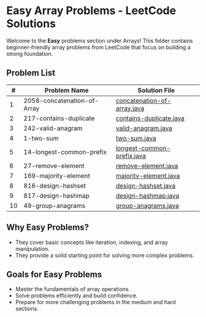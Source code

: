 # Easy Array Problems - LeetCode Solutions

Welcome to the **Easy** problems section under Arrays! This folder contains beginner-friendly array problems from LeetCode that focus on building a strong foundation.

## Problem List

| #   | Problem Name                       | Solution File                 |
|-----|------------------------------------|-------------------------------|
| 1   | 2058-concatenation-of-Array        | [concatenation-of-array.java](2058-concatenation-of-array/concatenation-of-array.java)  |
| 2   | 217-contains-duplicate             | [contains-duplicate.java](217-contains-duplicates/contains-duplicate.java) |
| 3   | 242-valid-anagram                  | [valid-anagram.java](242-valid-anagram/valid-anagram.java) |
| 4   | 1-two-sum                          | [two-sum.java](1-two-sum/two-sum.java) |
| 5   | 14-longest-common-prefix           | [longest-common-prefix.java](14-longest-common-prefix/longest-common-prefix.java) |
| 6   | 27-remove-element                  | [remove-element.java](27-remove-element/remove-element.java) |
| 7   | 169-majority-element               | [majority-element.java](169-majority-element/majority-element.java) |
| 8   | 816-design-hashset                 | [design-hashset.java](816-design-hashset/design-hashset.java) |
| 9   | 817-design-hashmap                 | [design-hashmap.java](816-design-hashmap/design-hashmap.java) |
| 10   | 49-group-anagrams                  | [group-anagrams.java](49-group-anagrams/group-anagrams.java) |

## Why Easy Problems?

- They cover basic concepts like iteration, indexing, and array manipulation.
- They provide a solid starting point for solving more complex problems.

## Goals for Easy Problems

- Master the fundamentals of array operations.
- Solve problems efficiently and build confidence.
- Prepare for more challenging problems in the medium and hard sections.
